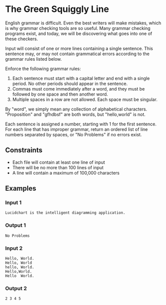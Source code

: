 # The Green Squiggly Line

English grammar is difficult.
Even the best writers will make mistakes, which is why grammar checking tools are so useful.
Many grammar checking programs exist, and today, we will be discovering what goes into one of these checkers.

Input will consist of one or more lines containing a single sentence.
This sentence may, or may not contain grammatical errors according to the grammar rules listed below.

Enforce the following grammar rules:

1. Each sentence must start with a capital letter and end with a single period. No other periods should appear in the sentence.
2. Commas must come immediately after a word, and they must be followed by one space and then another word.
3. Multiple spaces in a row are not allowed. Each space must be singular.

By "word", we simply mean any collection of alphabetical characters.
"Proposition" and "gfhdbsf" are both words, but "hello,world" is not.

Each sentence is assigned a number, starting with 1 for the first sentence.
For each line that has improper grammar, return an ordered list of line numbers separated by spaces, or "No Problems" if no errors exist.

## Constraints
* Each file will contain at least one line of input
* There will be no more than 100 lines of input
* A line will contain a maximum of 100,000 characters

## Examples

### Input 1
```
Lucidchart is the intelligent diagramming application.
```

### Output 1
```
No Problems
```

### Input 2
```
Hello, World.
Hello, World
hello, World.
Hello,World.
Hello  World.
```

### Output 2
```
2 3 4 5
```





